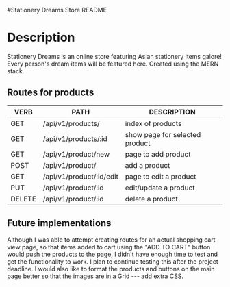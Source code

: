 #Stationery Dreams Store README

# Description
Stationery Dreams is an online store featuring Asian stationery items galore! Every person's dream items will be featured here. Created using the MERN stack.


## Routes for products
   VERB 		 | 		  PATH 		 |  	 DESCRIPTION
------------ | ------------- | -------------------
GET | /api/v1/products/ | index of products |
GET | /api/v1/products/:id | show page for selected product |
GET | /api/v1/product/new | page to add product |
POST | /api/v1/product/ | add a product |
GET | /api/v1/product/:id/edit | page to edit a product |
PUT | /api/v1/product/:id | edit/update a product |
DELETE | /api/v1/product/:id | delete a product |

## Future implementations
Although I was able to attempt creating routes for an actual shopping cart view page, so that items added to cart using the "ADD TO CART" button would push the products to the page, I didn't have enough time to test and get the functionality to work. I plan to continue testing this after the project deadline. I would also like to format the products and buttons on the main page better so that the images are in a Grid --- add extra CSS.
